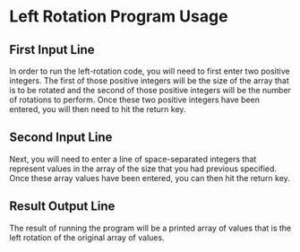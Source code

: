 # Left Rotation Program Usage

## First Input Line
In order to run the left-rotation code, you will need to first 
enter two positive integers. The first of those positive integers
will be the size of the array that is to be rotated and the second
of those positive integers will be the number of rotations to perform.
Once these two positive integers have been entered, you will then need
to hit the return key.

## Second Input Line
Next, you will need to enter a line of space-separated integers 
that represent values in the array of the size that you had
previous specified. Once these array values have been entered, 
you can then hit the return key.

## Result Output Line
The result of running the program will be a printed array of
values that is the left rotation of the original array of values.
